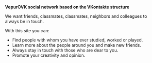 **VepurOVK social network based on the VKontakte structure**

We want friends, classmates, classmates, neighbors and colleagues to always be in touch.

With this site you can:

* Find people with whom you have ever studied, worked or played.
* Learn more about the people around you and make new friends.
* Always stay in touch with those who are dear to you.
* Promote your creativity and opinion.
